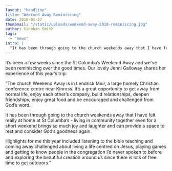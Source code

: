 ```yaml
---
layout: "headline"
title: "Weekend Away Reminiscing"
date: 2018-01-27
thumbnail: "/static/uploads/weekend-away-2018-reminiscing.jpg"
author: Siobhan Smith
tags:
  - "news"
intro: |
  "It has been through going to the church weekends away that I have felt really at home at St Columba’s - living in community together even for a short weekend brings so much joy and laughter and can provide a space to rest and consider God’s goodness again."
---
```

It’s been a few weeks since the St Columba’s Weekend Away and we've been reminiscing over the good times. Our lovely Jenni Galloway shares her experience of this year’s trip:

“The church Weekend Away is in Lendrick Muir, a large homely Christian conference centre near Kinross. It’s a great opportunity to get away from normal life, enjoy each other’s company, build relationships, deepen friendships, enjoy great food and be encouraged and challenged from God’s word.

It has been through going to the church weekends away that I have felt really at home at St Columba’s - living in community together even for a short weekend brings so much joy and laughter and can provide a space to rest and consider God’s goodness again.

Highlights for me this year included listening to the bible teaching and coming away challenged about living a life centred on Jesus, playing games and getting to know people in the congregation I’d never spoken to before and exploring the beautiful creation around us since there is lots of free time to get outdoors.”
